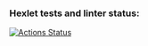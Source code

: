 ### Hexlet tests and linter status:
[![Actions Status](https://github.com/ysemenyuk/frontend-project-lvl4/workflows/hexlet-check/badge.svg)](https://github.com/ysemenyuk/frontend-project-lvl4/actions)